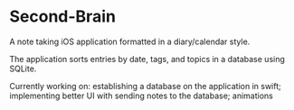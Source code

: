 # Second-Brain
A note taking iOS application formatted in a diary/calendar style.

The application sorts entries by date, tags, and topics in a database using SQLite.

Currently working on: establishing a database on the application in swift; implementing better UI with sending notes to the database; animations 

